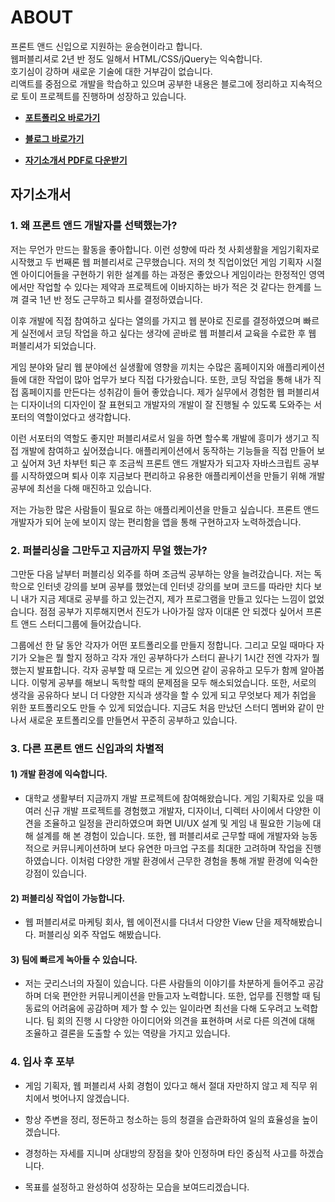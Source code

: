 # ABOUT

프론트 앤드 신입으로 지원하는 윤승현이라고 합니다.</br>
웹퍼블리셔로 2년 반 정도 일해서 HTML/CSS/jQuery는 익숙합니다.</br>
호기심이 강하며 새로운 기술에 대한 거부감이 없습니다.</br>
리액트를 중점으로 개발을 학습하고 있으며 공부한 내용은 블로그에 정리하고 지속적으로 토이 프로젝트를 진행하며 성장하고 있습니다.

- **[포트폴리오 바로가기][portfoliolink]**

[portfoliolink]: https://ddock4you.github.io/ 'Go portfolio'

- **[블로그 바로가기][bloglink]**

[bloglink]: https://ddock4you.netlify.com/ 'Go bloglink'

- **[자기소개서 PDF로 다운받기][pdflink]**

[pdflink]: https://drive.google.com/open?id=1PsV13sFlDAn9yl4FUGR_SoxYshYAF5lH 'Go pdf'

## 자기소개서

### 1. 왜 프론트 앤드 개발자를 선택했는가?

저는 무언가 만드는 활동을 좋아합니다. 이런 성향에 따라 첫 사회생활을 게임기획자로 시작했고 두 번째론 웹 퍼블리셔로 근무했습니다.
저의 첫 직업이었던 게임 기획자 시절엔 아이디어들을 구현하기 위한 설계를 하는 과정은 좋았으나 게임이라는 한정적인 영역에서만 작업할 수 있다는 제약과 프로젝트에 이바지하는 바가 적은 것 같다는 한계를 느껴 결국 1년 반 정도 근무하고 퇴사를 결정하였습니다.

이후 개발에 직접 참여하고 싶다는 열의를 가지고 웹 분야로 진로를 결정하였으며 빠르게 실전에서 코딩 작업을 하고 싶다는 생각에 곧바로 웹 퍼블리셔 교육을 수료한 후 웹 퍼블리셔가 되었습니다.

게임 분야와 달리 웹 분야에선 실생활에 영향을 끼치는 수많은 홈페이지와 애플리케이션들에 대한 작업이 많아 업무가 보다 직접 다가왔습니다. 또한, 코딩 작업을 통해 내가 직접 홈페이지를 만든다는 성취감이 들어 좋았습니다. 제가 실무에서 경험한 웹 퍼블리셔는 디자이너의 디자인이 잘 표현되고 개발자의 개발이 잘 진행될 수 있도록 도와주는 서포터의 역할이었다고 생각합니다.

이런 서포터의 역할도 좋지만 퍼블리셔로서 일을 하면 할수록 개발에 흥미가 생기고 직접 개발에 참여하고 싶어졌습니다. 애플리케이션에서 동작하는 기능들을 직접 만들어 보고 싶어져 3년 차부턴 퇴근 후 조금씩 프론트 앤드 개발자가 되고자 자바스크립트 공부를 시작하였으며 퇴사 이후 지금보다 편리하고 유용한 애플리케이션을 만들기 위해 개발 공부에 최선을 다해 매진하고 있습니다.

저는 가능한 많은 사람들이 필요로 하는 애플리케이션을 만들고 싶습니다. 프론트 앤드 개발자가 되어 눈에 보이지 않는 편리함을 앱을 통해 구현하고자 노력하겠습니다.

### 2. 퍼블리싱을 그만두고 지금까지 무얼 했는가?

그만둔 다음 날부터 퍼블리싱 외주를 하며 조금씩 공부하는 양을 늘려갔습니다. 저는 독학으로 인터넷 강의를 보며 공부를 했었는데 인터넷 강의를 보며 코드를 따라만 치다 보니 내가 지금 제대로 공부를 하고 있는건지, 제가 프로그램을 만들고 있다는 느낌이 없었습니다. 점점 공부가 지루해지면서 진도가 나아가질 않자 이대론 안 되겠다 싶어서 프론트 앤드 스터디그룹에 들어갔습니다.

그룹에선 한 달 동안 각자가 어떤 포트폴리오를 만들지 정합니다. 그리고 모일 때마다 자기가 오늘은 뭘 할지 정하고 각자 개인 공부하다가 스터디 끝나기 1시간 전엔 각자가 뭘 했는지 발표합니다. 각자 공부할 때 모르는 게 있으면 같이 공유하고 모두가 함께 알아봅니다. 이렇게 공부를 해보니 독학할 때의 문제점을 모두 해소되었습니다. 또한, 서로의 생각을 공유하다 보니 더 다양한 지식과 생각을 할 수 있게 되고 무엇보다 제가 취업을 위한 포트폴리오도 만들 수 있게 되었습니다.
지금도 처음 만났던 스터디 멤버와 같이 만나서 새로운 포트폴리오를 만들면서 꾸준히 공부하고 있습니다.

### 3. 다른 프론트 앤드 신입과의 차별적

#### 1) 개발 환경에 익숙합니다.

- 대학교 생활부터 지금까지 개발 프로젝트에 참여해왔습니다.
  게임 기획자로 있을 때 여러 신규 개발 프로젝트를 경험했고 개발자, 디자이너, 디렉터 사이에서 다양한 이견을 조율하고 일정을 관리하였으며 화면 UI/UX 설계 및 게임 내 필요한 기능에 대해 설계를 해 본 경험이 있습니다. 또한, 웹 퍼블리셔로 근무할 때에 개발자와 능동적으로 커뮤니케이션하며 보다 유연한 마크업 구조를 최대한 고려하며 작업을 진행하였습니다. 이처럼 다양한 개발 환경에서 근무한 경험을 통해 개발 환경에 익숙한 강점이 있습니다.

#### 2) 퍼블리싱 작업이 가능합니다.

- 웹 퍼블리셔로 마케팅 회사, 웹 에이전시를 다녀서 다양한 View 단을 제작해봤습니다. 퍼블리싱 외주 작업도 해봤습니다.

#### 3) 팀에 빠르게 녹아들 수 있습니다.

- 저는 굿리스너의 자질이 있습니다. 다른 사람들의 이야기를 차분하게 들어주고 공감하며 더욱 편안한 커뮤니케이션을 만들고자 노력합니다. 또한, 업무를 진행할 때 팀 동료의 어려움에 공감하며 제가 할 수 있는 일이라면 최선을 다해 도우려고 노력합니다.
  팀 회의 진행 시 다양한 아이디어와 의견을 표현하며 서로 다른 의견에 대해 조율하고 결론을 도출할 수 있는 역량을 가지고 있습니다.

### 4. 입사 후 포부

- 게임 기획자, 웹 퍼블리셔 사회 경험이 있다고 해서 절대 자만하지 않고 제 직무 위치에서 벗어나지 않겠습니다.

- 항상 주변을 정리, 정돈하고 청소하는 등의 청결을 습관화하여 일의 효율성을 높이겠습니다.

- 경청하는 자세를 지니며 상대방의 장점을 찾아 인정하며 타인 중심적 사고를 하겠습니다.

- 목표를 설정하고 완성하여 성장하는 모습을 보여드리겠습니다.
